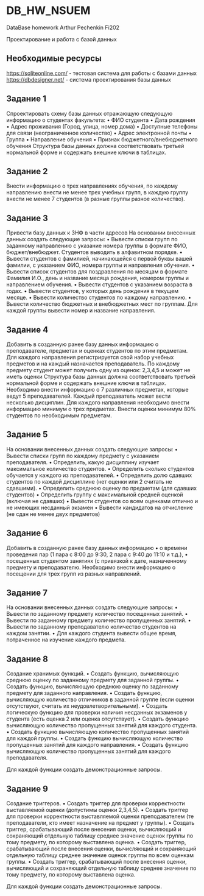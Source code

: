 # DB_HW_NSUEM

DataBase homework Arthur Pechenkin Fi202

Проектирование и работа с базой данных

## Необходимые ресурсы

<https://sqliteonline.com/> - тестовая система для работы с базами данных
<https://dbdesigner.net/> - система проектирования базы данных

## Задание 1

Спроектировать схему базы данных отражающую следующую информацию о студентах факультета:
    • ФИО студента
    • Дата рождения
    • Адрес проживания (Город, улица, номер дома)
    • Доступные телефоны для связи (неограниченное количество)
    • Адрес электронной почты
    • Группа
    • Направление обучения
    • Признак бюджетного/внебюджетного обучения
Структура базы данных должна соответствовать третьей нормальной форме и содержать внешние ключи в таблицах.

## Задание 2

Внести информацию о трех направлениях обучения, по каждому направлению внести не менее трех учебных групп, в каждую группу внести не менее 7 студентов (в разные группы разное количество).

## Задание 3

Привести базу данных к 3НФ в части адресов
На основании внесенных данных создать следующие запросы:
    • Вывести списки групп по заданному направлению с указание номера группы в формате ФИО, бюджет/внебюджет. Студентов выводить в алфавитном порядке.
    • Вывести студентов с фамилией, начинающейся с первой буквы вашей фамилии, с указанием ФИО, номера группы и направления обучения.
    • Вывести список студентов для поздравления по месяцам в формате Фамилия И.О., день и название месяца рождения, номером группы и направлением обучения.
    • Вывести студентов с указанием возраста в годах.
    • Вывести студентов, у которых день рождения в текущем месяце.
    • Вывести количество студентов по каждому направлению.
    • Вывести количество бюджетных и внебюджетных мест по группам. Для каждой группы вывести номер и название направления.

## Задание 4

Добавить в созданную ранее базу данных информацию о преподавателе, предметах и оценках студентов по этим предметам. Для каждого направления регистрируется свой набор учебных предметов и на каждый назначается преподаватель.
По каждому предмету студент может получить одну из оценок: 2,3,4,5 и может не иметь оценки
Структура базы данных должна соответствовать третьей нормальной форме и содержать внешние ключи в таблицах.
Необходимо внести информацию о 7 различных предметах, которые ведут 5 преподавателей. Каждый преподаватель может вести несколько дисциплин.
Для каждого направления необходимо внести информацию минимум о трех предметах. Внести оценки минимум 80% студентов по необходимым предметам.

## Задание 5

На основании внесенных данных создать следующие запросы:
    • Вывести списки групп по каждому предмету с указанием преподавателя.
    • Определить, какую дисциплину изучает максимальное количество студентов.
    • Определить сколько студентов обучается у каждого из преподавателей.
    • Определить долю сдавших студентов по каждой дисциплине (нет оценки или 2 считать не сдавшими).
    • Определить среднюю оценку по предметам (для сдавших студентов)
    • Определить  группу с максимальной средней оценкой (включая не сдавших)
    • Вывести студентов со всем оценками отлично и не имеющих несданный экзамен
    • Вывести кандидатов на отчисление (не сдан не менее двух предметов)

## Задание 6

Добавить в созданную ранее базу данных информацию
    • о времени проведения пар (1 пара с 8:00  до 9:30,  2 пара с 9:40 до 11:10 и т.д.),
    • посещенных студентом занятиях (с привязкой к дате, назначенному предмету и преподавателю.
Необходимо внести информацию о посещении для трех групп из разных направлений.

## Задание 7

На основании внесенных данных создать следующие запросы:
    • Вывести по заданному предмету количество посещенных занятий.
    • Вывести по заданному предмету количество пропущенных занятий.
    • Вывести по заданному преподавателю количество студентов на каждом занятии.
    • Для каждого студента вывести общее время, потраченное на изучение каждого предмета.

## Задание 8

Создание хранимых функций.
    • Создать функцию, вычисляющую среднюю оценку по заданному предмету для заданной группы.
    • Создать функцию, вычисляющую среднюю оценку по заданному предмету для заданного направления.
    • Создать функцию, вычисляющую количество отличников в заданной группе (если оценки отсутствуют, считать их неудовлетворительными).
    • Создать логическую функцию для проверки наличия несданных экзаменов у студента (есть оценка 2 или оценка отсутствует).
    • Создать функцию вычисляющую количество пропущенных занятий для каждого студента.
    • Создать функцию вычисляющую количество пропущенных занятий для каждой группы.
    • Создать функцию вычисляющую количество пропущенных занятий для каждого направления.
    • Создать функцию вычисляющую количество пропущенных занятий для каждого преподавателя.

Для каждой функции создать демонстрационные запросы.

## Задание 9

Создание триггеров.
    • Создать триггер для проверки корректности выставляемой оценки (допустимы оценки 2,3,4,5).
    • Создать триггер для проверки корректности выставляемой оценки преподавателем (те преподаватели, кто имеет назначение на предмет у группы).
    • Создать триггер, срабатывающий после внесения оценки, вычисляющий и сохраняющий отдельную таблицу среднее значение оценок группы по тому предмету, по которому выставлена оценка.
    • Создать триггер, срабатывающий после внесения оценки, вычисляющий и сохраняющий отдельную таблицу среднее значение оценок группы по всем оценкам группы.
    • Создать триггер, срабатывающий после внесения оценки, вычисляющий и сохраняющий отдельную таблицу среднее значение по тому предмету, по которому выставлена оценка.

Для каждой функции создать демонстрационные запросы.
